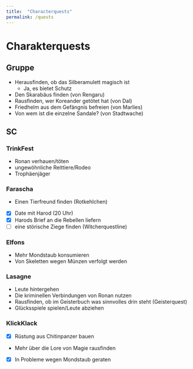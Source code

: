 ```yaml
---
title:  "Characterquests"
permalink: /quests
---
```


# Charakterquests
## Gruppe
- Herausfinden, ob das Silberamulett magisch ist
  - Ja, es bietet Schutz
- Den Skarabäus finden (von Rengaru)
- Rausfinden, wer Koreander getötet hat (von Dal)
- Friedhelm aus dem Gefängnis befreien (von Marlies)
- Von wem ist die einzelne Sandale? (von Stadtwache)

## SC
### TrinkFest
- Ronan verhauen/töten
- ungewöhnliche Reittiere/Rodeo
- Trophäenjäger

### Farascha
- Einen Tierfreund finden (Rotkehlchen)
- [x] Date mit Harod (20 Uhr)
- [x] Harods Brief an die Rebellen liefern
- [ ] eine störische Ziege finden (Witcherquestline)

### Elfons
- Mehr Mondstaub konsumieren
- Von Skeletten wegen Münzen verfolgt werden

### Lasagne
- Leute hintergehen
- Die kriminellen Verbindungen von Ronan nutzen
- Rausfinden, ob im Geisterbuch was sinnvolles drin steht (Geisterquest)
- Glücksspiele spielen/Leute abziehen

### KlickKlack
- [x] Rüstung aus Chitinpanzer bauen
- Mehr über die Lore von Magie rausfinden
- [x] In Probleme wegen Mondstaub geraten